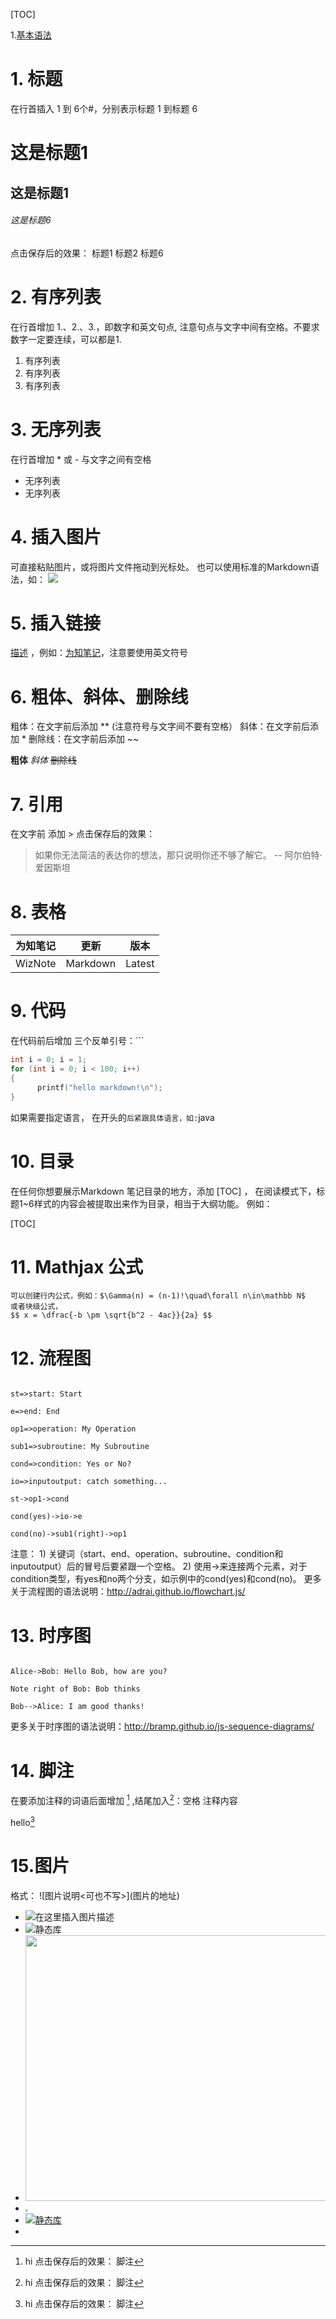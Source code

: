 
[TOC]

1.[基本语法](https://www.wiz.cn/feature-markdown.html)
# 1. 标题

在行首插入 1 到 6个#，分别表示标题 1 到标题 6

# 这是标题1
## 这是标题1
###### 这是标题6

点击保存后的效果：
标题1
标题2
标题6
# 2. 有序列表

在行首增加 1.、2.、3.，即数字和英文句点, 注意句点与文字中间有空格。不要求数字一定要连续，可以都是1. 

1. 有序列表
1. 有序列表
4. 有序列表

# 3. 无序列表

在行首增加 * 或 - 与文字之间有空格

* 无序列表
* 无序列表

# 4. 插入图片

可直接粘贴图片，或将图片文件拖动到光标处。 也可以使用标准的Markdown语法，如：  ![](http://cdn.wiz.cn/wp-content/uploads/2015/06/wiz_logo.png)

# 5. 插入链接

[描述](链接地址) ，例如：[为知笔记](http://www.wiz.cn)，注意要使用英文符号

# 6. 粗体、斜体、删除线

粗体：在文字前后添加 ** (注意符号与文字间不要有空格） 斜体：在文字前后添加 * 删除线：在文字前后添加 ~~

**粗体**
*斜体*
~~删除线~~

# 7. 引用

在文字前 添加 > 点击保存后的效果：

>如果你无法简洁的表达你的想法，那只说明你还不够了解它。 -- 阿尔伯特·爱因斯坦

# 8. 表格

| 为知笔记|更新 | 版本 |
|------------|-----------|--------|
| WizNote | Markdown| Latest |

# 9. 代码

在代码前后增加 三个反单引号：```

```cpp
int i = 0; i = 1; 
for (int i = 0; i < 100; i++)
{
      printf("hello markdown!\n");
}
```

如果需要指定语言， 在开头的``` 后紧跟具体语言，如: ```java

# 10. 目录

在任何你想要展示Markdown 笔记目录的地方，添加 [TOC] ， 在阅读模式下，标题1~6样式的内容会被提取出来作为目录，相当于大纲功能。 例如：

[TOC] 


# 11. Mathjax 公式

    可以创建行内公式，例如：$\Gamma(n) = (n-1)!\quad\forall n\in\mathbb N$
    或者块级公式，
    $$ x = \dfrac{-b \pm \sqrt{b^2 - 4ac}}{2a} $$

# 12. 流程图

```flow

st=>start: Start

e=>end: End

op1=>operation: My Operation

sub1=>subroutine: My Subroutine

cond=>condition: Yes or No?

io=>inputoutput: catch something...

st->op1->cond

cond(yes)->io->e

cond(no)->sub1(right)->op1

```

注意： 1) 关键词（start、end、operation、subroutine、condition和inputoutput）后的冒号后要紧跟一个空格。 2) 使用->来连接两个元素，对于condition类型，有yes和no两个分支，如示例中的cond(yes)和cond(no)。 更多关于流程图的语法说明：http://adrai.github.io/flowchart.js/
# 13. 时序图

```sequence

Alice->Bob: Hello Bob, how are you?

Note right of Bob: Bob thinks

Bob-->Alice: I am good thanks!

```

更多关于时序图的语法说明：http://bramp.github.io/js-sequence-diagrams/
# 14. 脚注

在要添加注释的词语后面增加 [^1] ,结尾加入[^1]：空格 注释内容

hello[^1]
[^1]: hi
点击保存后的效果： 脚注

# 15.图片
格式： ![图片说明<可也不写>]\(图片的地址)
* ![在这里插入图片描述](https://img-blog.csdnimg.cn/20200926212610912.png?x-oss-process=image/watermark,type_ZmFuZ3poZW5naGVpdGk,shadow_10,text_aHR0cHM6Ly9ibG9nLmNzZG4ubmV0L0Rlc3RpbnlfemM=,size_16,color_FFFFFF,t_70#pic_center)
* ![静态库](静态库.jpg)
* <img src="image/赋值兼容1.png "  width="957" height="425" />
* <img src="https://img2018.cnblogs.com/blog/1735896/202001/1735896-20200116165259625-1024485881.png"  style="zoom: 25%;" />
* [![静态库](静态库.jpg)](https://postimg.cc/pp2ZbKrn)
* 

